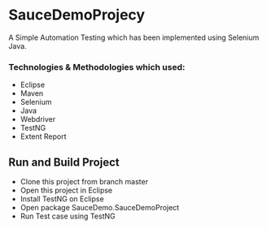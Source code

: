 # SauceDemoProjecy

A Simple Automation Testing which has been implemented using Selenium Java.

### Technologies & Methodologies which used:

- Eclipse
- Maven
- Selenium
- Java
- Webdriver
- TestNG
- Extent Report

## Run and Build Project
- Clone this project from branch master
- Open this project in Eclipse
- Install TestNG on Eclipse
- Open package SauceDemo.SauceDemoProject
- Run Test case using TestNG
